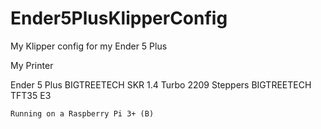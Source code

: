# Ender5PlusKlipperConfig
My Klipper config for my Ender 5 Plus



My Printer

  Ender 5 Plus
    BIGTREETECH SKR 1.4 Turbo 
    2209 Steppers
    BIGTREETECH TFT35 E3
    
    
    Running on a Raspberry Pi 3+ (B)
